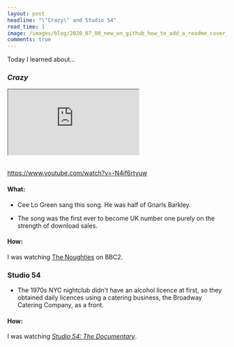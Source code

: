 ```yaml
---
layout: post
headline: "\"Crazy\" and Studio 54"
read_time: 1
image: /images/blog/2020_07_09_new_on_github_how_to_add_a_readme_cover_to_your_github_profile/gh_profile_cover.jpg
comments: true
---
```


Today I learned about...

### *Crazy*

<div class="embed-responsive embed-responsive-16by9">
  <iframe class="embed-responsive-item" src="https://www.youtube.com/embed/N4jf6rtyuw" allowfullscreen></iframe>
</div><br/>


https://www.youtube.com/watch?v=-N4jf6rtyuw

#### What:

* Cee Lo Green sang this song.  He was half of Gnarls Barkley.

* The song was the first ever to become UK number one purely on the strength of download sales.

#### How:

I was watching [The Noughties](https://www.bbc.co.uk/iplayer/episode/m000pypw/the-noughties-series-1-7-2006) on BBC2.

### Studio 54 

* The 1970s NYC nightclub didn't have an alcohol licence at first, so they obtained daily licences using a catering business, the Broadway Catering Company, as a front.

#### How:

I was watching [*Studio 54: The Documentary*](https://www.imdb.com/title/tt5773986/).